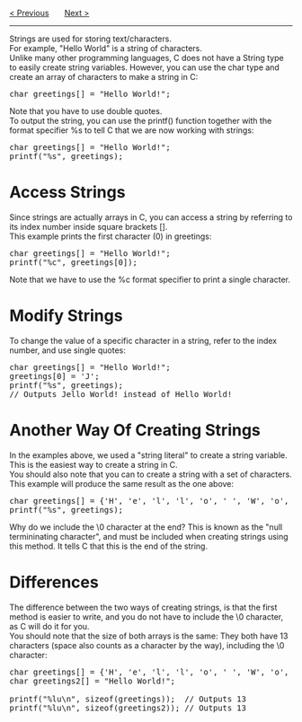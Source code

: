 <a href="/Arrays.md">&lt; Previous</a>
&nbsp;&nbsp;&nbsp;&nbsp;&nbsp;
<a href="/User-Input.md">Next &gt;</a>
<hr>
Strings are used for storing text/characters.
<br>
For example, "Hello World" is a string of characters.
<br>
Unlike many other programming languages, C does not have a String type to easily create string variables. However, you can use the char type and create an array of characters to make a string in C:
<pre>char greetings[] = "Hello World!";</pre>
Note that you have to use double quotes.
<br>
To output the string, you can use the printf() function together with the format specifier %s to tell C that we are now working with strings:
<pre>
char greetings[] = "Hello World!";
printf("%s", greetings);
</pre>
<h1>Access Strings</h1>
Since strings are actually arrays in C, you can access a string by referring to its index number inside square brackets [].
<br>
This example prints the first character (0) in greetings:
<pre>
char greetings[] = "Hello World!";
printf("%c", greetings[0]);
</pre>
Note that we have to use the %c format specifier to print a single character.
<h1>Modify Strings</h1>
To change the value of a specific character in a string, refer to the index number, and use single quotes:
<pre>
char greetings[] = "Hello World!";
greetings[0] = 'J';
printf("%s", greetings);
// Outputs Jello World! instead of Hello World!
</pre>
<h1>Another Way Of Creating Strings</h1>
In the examples above, we used a "string literal" to create a string variable. This is the easiest way to create a string in C.
<br>
You should also note that you can to create a string with a set of characters. This example will produce the same result as the one above:
<pre>
char greetings[] = {'H', 'e', 'l', 'l', 'o', ' ', 'W', 'o', 'r', 'l', 'd', '!', '\0'};
printf("%s", greetings);
</pre>
Why do we include the \0 character at the end? This is known as the "null termininating character", and must be included when creating strings using this method. It tells C that this is the end of the string.
<h1>Differences</h1>
The difference between the two ways of creating strings, is that the first method is easier to write, and you do not have to include the \0 character, as C will do it for you.
<br>
You should note that the size of both arrays is the same: They both have 13 characters (space also counts as a character by the way), including the \0 character:
<pre>
char greetings[] = {'H', 'e', 'l', 'l', 'o', ' ', 'W', 'o', 'r', 'l', 'd', '!', '\0'};
char greetings2[] = "Hello World!";<br>
printf("%lu\n", sizeof(greetings));  // Outputs 13
printf("%lu\n", sizeof(greetings2)); // Outputs 13
</pre>
